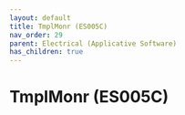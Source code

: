```yaml
---
layout: default
title: TmplMonr (ES005C)
nav_order: 29
parent: Electrical (Applicative Software)
has_children: true
---
```

# TmplMonr (ES005C)
